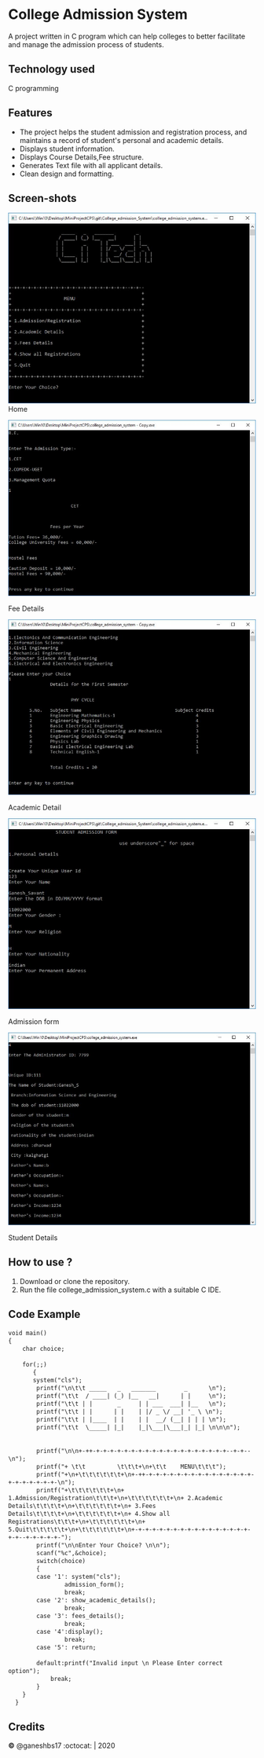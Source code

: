 ﻿# College Admission System

A project written in C program which can help colleges to better facilitate and manage the admission process of students.

## Technology used
 C programming 
 
## Features
- The project helps the student admission and registration process, and maintains a record of student's personal and academic details.
- Displays student information.
- Displays Course Details,Fee structure.
- Generates Text file with all applicant details. 
- Clean design and formatting.

## Screen-shots

  ![Home](/ScreenShots/home.jpg)  
  Home
  
  ![Fee Details](/ScreenShots/fee.jpg)
  
  Fee Details
  

  ![Academic Details](/ScreenShots/acadet.jpg)
  
  Academic Detail
  

  ![Admission form](/ScreenShots/form.jpg)
  
  Admission form
  

  ![Student Details](/ScreenShots/sudet.jpg)
  
  Student Details

## How to use ?
1. Download or clone the repository.
2. Run the file college_admission_system.c with a suitable C IDE.


## Code Example
```
void main()
{
    char choice;
    
   	for(;;) 
	   {
	   system("cls");
		printf("\n\t\t _____   _   _______        _      \n");
		printf("\t\t  / ____| (_) |__   __|      | |     \n");
		printf("\t\t | |       _     | | ___  ___| |__   \n");
		printf("\t\t | |      | |    | |/ _ \/ __| '_ \ \n");
		printf("\t\t | |____  | |    | |  __/ (__| | | | \n");
		printf("\t\t  \_____| |_|    |_|\___|\___|_| |_| \n\n\n");
		
		
        printf("\n\n+-++-+-+-+-+-+-+-+-+-+-+-+-+-+-+-+-+-+-+-+--+-+--\n");
        printf("+ \t\t         \t\t\t+\n+\t\t    MENU\t\t\t");
        printf("+\n+\t\t\t\t\t\t+\n+-++-+-+-+-+-+-+-+-+-+-+-+-+-+-+-+-+-+-+-+-+-+-+-\n");
        printf("+\t\t\t\t\t\t+\n+ 1.Admission/Registration\t\t\t+\n+\t\t\t\t\t\t+\n+ 2.Academic Details\t\t\t\t+\n+\t\t\t\t\t\t+\n+ 3.Fees Details\t\t\t\t+\n+\t\t\t\t\t\t+\n+ 4.Show all Registrations\t\t\t+\n+\t\t\t\t\t\t+\n+ 5.Quit\t\t\t\t\t+\n+\t\t\t\t\t\t+\n+-+-+-+-+-+-+-+-+-+-+-+-+-+-+-+-+-+-+--+-+-+-+-+-");
        printf("\n\nEnter Your Choice? \n\n");
        scanf("%c",&choice);
        switch(choice) 
		{
        case '1': system("cls");
                admission_form();
                break;
        case '2': show_academic_details();
                break;
        case '3': fees_details();
                break;
        case '4':display(); 
                break;
        case '5': return;
            
        default:printf("Invalid input \n Please Enter correct option");
			break;
        }
    }
  }

```

## Credits
**©** @ganeshbs17 :octocat: | 2020








